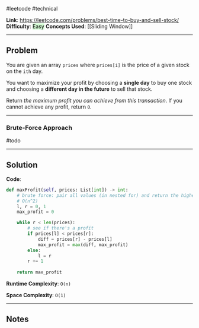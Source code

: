 #leetcode #technical

**Link**: https://leetcode.com/problems/best-time-to-buy-and-sell-stock/
**Difficulty**: <mark style="background: #BBFABBA6;">Easy</mark>
**Concepts Used**: [[Sliding Window]]

---
## Problem
You are given an array `prices` where `prices[i]` is the price of a given stock on the `ith` day.

You want to maximize your profit by choosing a **single day** to buy one stock and choosing a **different day in the future** to sell that stock.

Return _the maximum profit you can achieve from this transaction_. If you cannot achieve any profit, return `0`.

---
### Brute-Force Approach
#todo

---
## Solution

**Code**:
```python
def maxProfit(self, prices: List[int]) -> int:
	# brute force: pair all values (in nested for) and return the highest diff
	# O(n^2)
	l, r = 0, 1
	max_profit = 0

	while r < len(prices):
		# see if there's a profit
		if prices[l] < prices[r]:
			diff = prices[r] - prices[l]
			max_profit = max(diff, max_profit)
		else:
			l = r
		r += 1
	
	return max_profit
```

**Runtime Complexity**: `O(n)`

**Space Complexity**: `O(1)`

---
## Notes

